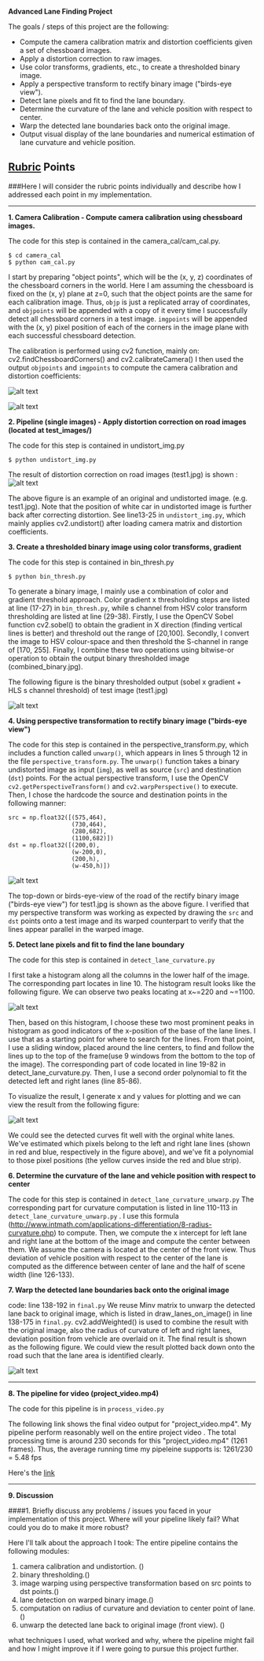 **Advanced Lane Finding Project**

The goals / steps of this project are the following:

* Compute the camera calibration matrix and distortion coefficients given a set of chessboard images.
* Apply a distortion correction to raw images.
* Use color transforms, gradients, etc., to create a thresholded binary image.
* Apply a perspective transform to rectify binary image ("birds-eye view").
* Detect lane pixels and fit to find the lane boundary.
* Determine the curvature of the lane and vehicle position with respect to center.
* Warp the detected lane boundaries back onto the original image.
* Output visual display of the lane boundaries and numerical estimation of lane curvature and vehicle position.

[//]: # (Image References)

[image1]: ./examples/undistort_output.png "Undistorted"
[image1.5]: ./examples/corner_found.jpg "Corners found"
[image2]: ./figure_1.png "Road image and undistortion"
[image3]: ./output_images/combined_binary_test1.jpg "Binary thresholded output"
[image4]: ./output_images/unwarped.png "Warped binary thresholded output"
[image4.5]: ./output_images/hist1.png "Histogram"
[image5]: ./output_images/detect_lanes_test1.png "Detect lanes"
[image6]: ./output_images/result_test1.jpg "Final Output"
[video1]: ./project_video.mp4 "Video"

## [Rubric](https://review.udacity.com/#!/rubrics/571/view) Points
###Here I will consider the rubric points individually and describe how I addressed each point in my implementation.  

---

**1. Camera Calibration - Compute camera calibration using chessboard images.**

The code for this step is contained in the camera_cal/cam_cal.py.
```
$ cd camera_cal
$ python cam_cal.py
```
I start by preparing "object points", which will be the (x, y, z) coordinates of the chessboard corners in the world. Here I am assuming the chessboard is fixed on the (x, y) plane at z=0, such that the object points are the same for each calibration image.  Thus, `objp` is just a replicated array of coordinates, and `objpoints` will be appended with a copy of it every time I successfully detect all chessboard corners in a test image.  `imgpoints` will be appended with the (x, y) pixel position of each of the corners in the image plane with each successful chessboard detection.  

The calibration is performed using cv2 function, mainly on: cv2.findChessboardCorners() and cv2.calibrateCamera()
I then used the output `objpoints` and `imgpoints` to compute the camera calibration and distortion coefficients: 

![alt text][image1]

![alt text][image1.5]



**2. Pipeline (single images) - Apply distortion correction on road images (located at test_images/)**

The code for this step is contained in undistort_img.py
```
$ python undistort_img.py
```

The result of distortion correction on road images (test1.jpg) is shown :
![alt text][image2]

The above figure is an example of an original and undistorted image. (e.g. test1.jpg). Note that the position of white car in undistorted image is further back after correcting distortion. See line13-25 in ```undistort_img.py```, which mainly applies cv2.undistort() after loading camera matrix and distortion coefficients. 

**3. Create a thresholded binary image using color transforms, gradient**

The code for this step is contained in bin_thresh.py
```
$ python bin_thresh.py
```

To generate a binary image, I mainly use a combination of color and gradient threshold approach. Color gradient x thresholding steps are listed at line (17-27) in ```bin_thresh.py```, while s channel from HSV color transform thresholding are listed at line (29-38).
Firstly, I use the OpenCV Sobel function cv2.sobel() to obtain the gradient in X direction (finding vertical lines is better) and threshold out the range of [20,100].
Secondly, I convert the image to HSV colour-space and then threshold the S-channel in range of [170, 255].
Finally, I combine these two operations using bitwise-or operation to obtain the output binary thresholded image (combined_binary.jpg).

The following figure is the binary thresholded output (sobel x gradient + HLS s channel threshold) of test image (test1.jpg)

![alt text][image3]

**4. Using perspective transformation to rectify binary image ("birds-eye view")**

The code for this step is contained in the perspective_transform.py, which includes a function called `unwarp()`, which appears in lines 5 through 12 in the file `perspective_transform.py`.  The `unwarp()` function takes a binary undistorted image as input  (`img`), as well as source (`src`) and destination (`dst`) points. For the actual perspective transform,  I use the OpenCV `cv2.getPerspectiveTransform()` and `cv2.warpPerspective()` to execute. Then, I chose the hardcode the source and destination points in the following manner:
```
src = np.float32([(575,464),
                  (730,464), 
                  (280,682), 
                  (1100,682)])
dst = np.float32([(200,0),
                  (w-200,0),
                  (200,h),
                  (w-450,h)])
```

![alt text][image4]

The top-down or birds-eye-view of the road of the rectify binary image ("birds-eye view") for test1.jpg is shown as the above figure.
I verified that my perspective transform was working as expected by drawing the `src` and `dst` points onto a test image and its warped counterpart to verify that the lines appear parallel in the warped image.

**5. Detect lane pixels and fit to find the lane boundary**

The code for this step is contained in `detect_lane_curvature.py`

I first take a histogram along all the columns in the lower half of the image. The corresponding part locates in line 10. The histogram result looks like the following figure. We can observe two peaks locating at x~=220 and ~=1100.

![alt text][image4.5]

Then, based on this histogram, I choose these two most prominent 
peaks in histogram as good indicators of the x-position of the base 
of the lane lines. I use that as a starting point for where to search for the lines. 
From that point, I use a sliding window, placed around the line centers, 
to find and follow the lines up to the top of the frame(use 9 windows from the bottom to the top of the image). The corresponding part of code
located in line 19-82 in detect_lane_curvature.py. Then, I use a second order polynomial to fit 
the detected left and right lanes (line 85-86).

To visualize the result, I generate x and y values for plotting and we can view the result from the following figure:

![alt text][image5]

We could see the detected curves fit well with the orginal white lanes.  We've estimated which pixels belong to the left and right lane lines (shown in red and blue, respectively in the figure above), and we've fit a polynomial to those pixel positions (the yellow curves inside the red and blue strip).

**6. Determine the curvature of the lane and vehicle position with respect to center**

The code for this step is contained in `detect_lane_curvature_unwarp.py`
The corresponding part for curvature computation is listed in line 110-113 in `detect_lane_curvature_unwarp.py` . I use this formula (http://www.intmath.com/applications-differentiation/8-radius-curvature.php) to compute. Then, we compute the x intercept for left lane and right lane at the bottom of the image and compute the center between them. We assume the camera is located at the center of the front view. Thus deviation of vehicle position with respect to the center of the lane is computed as the difference between center of lane and the half of scene width (line 126-133). 

**7. Warp the detected lane boundaries back onto the original image**

code: line 138-192 in `final.py`
We reuse Minv matrix to unwarp the detected lane back to original image, which is listed in draw_lanes_on_image() in line 138-175 in `final.py`. cv2.addWeighted() is used to combine the result with the original image, also the radius of curvature of left and right lanes, deviation position from vehicle are overlaid on it. The final result is shown as the following figure. We could view the result plotted back down onto the road such that the lane area is identified clearly.

![alt text][image6]


---

**8. The pipeline for video (project_video.mp4)**

The code for this pipeline is in `process_video.py`

The following link shows the final video output for "project_video.mp4".  My pipeline perform reasonably well on the entire project video . The total processing time is around 230 seconds for this "project_video.mp4" (1261 frames). Thus, the average running time my pipeleine supports is: 1261/230 = 5.48 fps 

Here's the [link](https://youtu.be/mBHRAK3qlGI)

---

**9. Discussion**

####1. Briefly discuss any problems / issues you faced in your implementation of this project.  Where will your pipeline likely fail?  What could you do to make it more robust?

Here I'll talk about the approach I took: The entire pipeline contains the following modules:
1. camera calibration and undistortion. ()
2. binary thresholding.()
3. image warping using perspective transformation based on src points to dst points.()
4. lane detection on warped binary image.()
5. computation on radius of curvature and deviation to center point of lane.()
6. unwarp the detected lane back to original image (front view). ()

what techniques I used, what worked and why, where the pipeline might fail and how I might improve it if I were going to pursue this project further.  

